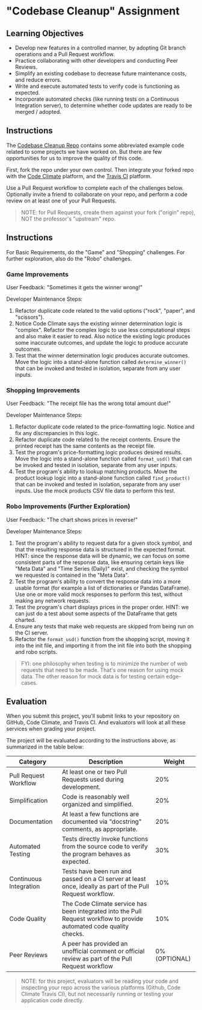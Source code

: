 # "Codebase Cleanup" Assignment

## Learning Objectives

  + Develop new features in a controlled manner, by adopting Git branch operations and a Pull Request workflow.
  + Practice collaborating with other developers and conducting Peer Reviews.
  + Simplify an existing codebase to decrease future maintenance costs, and reduce errors.
  + Write and execute automated tests to verify code is functioning as expected.
  + Incorporate automated checks (like running tests on a Continuous Integration server), to determine whether code updates are ready to be merged / adopted.

## Instructions

The [Codebase Cleanup Repo](https://github.com/prof-rossetti/codebase-cleanup-2021) contains some abbreviated example code related to some projects we have worked on. But there are few opportunities for us to improve the quality of this code.

First, fork the repo under your own control. Then integrate your forked repo with the [Code Climate](/notes/devtools/code-climate.md) platform, and the [Travis CI](/notes/devtools/travis-ci.md) platform.

Use a Pull Request workflow to complete each of the challenges below. Optionally invite a friend to collaborate on your repo, and perform a code review on at least one of your Pull Requests.

> NOTE: for Pull Requests, create them against your fork ("origin" repo), NOT the professor's "upstream" repo.

## Instructions

For Basic Requirements, do the "Game" and "Shopping" challenges. For further exploration, also do the "Robo" challenges.

### Game Improvements

User Feedback: "Sometimes it gets the winner wrong!"

Developer Maintenance Steps:

  1. Refactor duplicate code related to the valid options ("rock", "paper", and "scissors").
  2. Notice Code Climate says the existing winner determination logic is "complex". Refactor the complex logic to use less computational steps and also make it easier to read. Also notice the existing logic produces some inaccurate outcomes, and update the logic to produce accurate outcomes.
  3. Test that the winner determination logic produces accurate outcomes. Move the logic into a stand-alone function called `determine_winner()` that can be invoked and tested in isolation, separate from any user inputs.

### Shopping Improvements

User Feedback: "The receipt file has the wrong total amount due!"

Developer Maintenance Steps:

  1. Refactor duplicate code related to the price-formatting logic. Notice and fix any discrepancies in this logic.
  2. Refactor duplicate code related to the receipt contents. Ensure the printed receipt has the same contents as the receipt file.
  3. Test the program's price-formatting logic produces desired results. Move the logic into a stand-alone function called `format_usd()` that can be invoked and tested in isolation, separate from any user inputs.
  4. Test the program's ability to lookup matching products. Move the product lookup logic into a stand-alone function called `find_product()` that can be invoked and tested in isolation, separate from any user inputs. Use the mock products CSV file data to perform this test.

### Robo Improvements (Further Exploration)

User Feedback: "The chart shows prices in reverse!"

Developer Maintenance Steps:

  1. Test the program's ability to request data for a given stock symbol, and that the resulting response data is structured in the expected format. HINT: since the response data will be dynamic, we can focus on some consistent parts of the response data, like ensuring certain keys like "Meta Data" and "Time Series (Daily)" exist, and checking the symbol we requested is contained in the "Meta Data".
  2. Test the program's ability to convert the response data into a more usable format (for example a list of dictionaries or Pandas DataFrame). Use one or more valid mock responses to perform this test, without making any network requests.
  3. Test the program's chart displays prices in the proper order. HINT: we can just do a test about some aspects of the DataFrame that gets charted.
  4. Ensure any tests that make web requests are skipped from being run on the CI server.
  5. Refactor the `format_usd()` function from the shopping script, moving it into the init file, and importing it from the init file into both the shopping and robo scripts.


> FYI: one philosophy when testing is to minimize the number of web requests that need to be made. That's one reason for using mock data. The other reason for mock data is for testing certain edge-cases.

## Evaluation

When you submit this project, you'll submit links to your repository on GitHub, Code Climate, and Travis CI. And evaluators will look at all these services when grading your project.

The project will be evaluated according to the instructions above, as summarized in the table below:

Category | Description | Weight
--- | --- | ---
Pull Request Workflow | At least one or two Pull Requests used during development. | 20%
Simplification | Code is reasonably well organized and simplified. | 20%
Documentation | At least a few functions are documented via "docstring" comments, as appropriate. | 20%
Automated Testing | Tests directly invoke functions from the source code to verify the program behaves as expected. | 30%
Continuous Integration | Tests have been run and passed on a CI server at least once, ideally as part of the Pull Request workflow. | 10%
Code Quality | The Code Climate service has been integrated into the Pull Request workflow to provide automated code quality checks. | 10%
Peer Reviews | A peer has provided an unofficial comment or official review as part of the Pull Request workflow | 0% (OPTIONAL)

> NOTE: for this project, evaluators will be reading your code and inspecting your repo across the various platforms (Github, Code Climate Travis CI), but not necessarily running or testing your application code directly.
